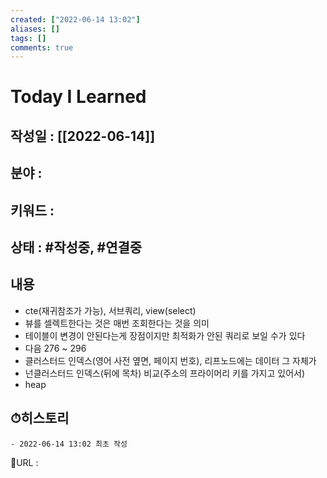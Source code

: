 ```yaml
---
created: ["2022-06-14 13:02"]
aliases: []
tags: []
comments: true
---
```


# Today I Learned
## 작성일 : [[2022-06-14]]
## 분야 :
## 키워드 :
## 상태 :  #작성중, #연결중 

## 내용
- cte(재귀참조가 가능), 서브쿼리, view(select)
- 뷰를 셀렉트한다는 것은 매번 조회한다는 것을 의미
- 테이블이 변경이 안된다는게 장점이지만 최적화가 안된 쿼리로 보일 수가 있다
- 다음 276 ~ 296
- 클러스터드 인덱스(영어 사전 옆면, 페이지 번호), 리프노드에는 데이터 그 자체가
- 넌클러스터드 인덱스(뒤에 목차) 비교(주소의 프라이머리 키를 가지고 있어서)
- heap

## ⏱히스토리
	- 2022-06-14 13:02 최초 작성


📙URL :